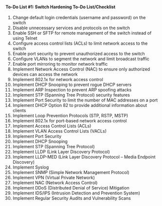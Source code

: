 <h4>To-Do List #1: Switch Hardening To-Do List/Checklist</h4>

1. Change default login credentials (username and password) on the switch
2. Disable unnecessary services and protocols on the switch
3. Enable SSH or SFTP for remote management of the switch instead of using Telnet
4. Configure access control lists (ACLs) to limit network access to the switch
5. Enable port security to prevent unauthorized access to the switch
6. Configure VLANs to segment the network and limit broadcast traffic
7. Enable port mirroring to monitor network traffic
8. Implement Network Access Control (NAC) to ensure only authorized devices can access the network
9. Implement 802.1x for network access control
10. Implement DHCP Snooping to prevent rogue DHCP servers
11. Implement ARP Inspection to prevent ARP spoofing attacks
12. Implement STP (Spanning Tree Protocol) security features
13. Implement Port Security to limit the number of MAC addresses on a port
14. Implement DHCP Option 82 to provide additional information about clients
15. Implement Loop Prevention Protocols (STP, RSTP, MSTP)
16. Implement 802.1x for port-based network access control
17. Implement Access Control Lists (ACLs)
18. Implement VLAN Access Control Lists (VACLs)
19. Implement Port Security
20. Implement DHCP Snooping
21. Implement STP (Spanning Tree Protocol)
22. Implement LLDP (Link Layer Discovery Protocol)
23. Implement LLDP-MED (Link Layer Discovery Protocol – Media Endpoint Discovery)
24. Implement Syslog
25. Implement SNMP (Simple Network Management Protocol)
26. Implement VPN (Virtual Private Network)
27. Implement NAC (Network Access Control)
28. Implement DDoS (Distributed Denial of Service) Mitigation
29. Implement IDS/IPS (Intrusion Detection and Prevention System)
30. Implement Regular Security Audits and Vulnerability Scans
